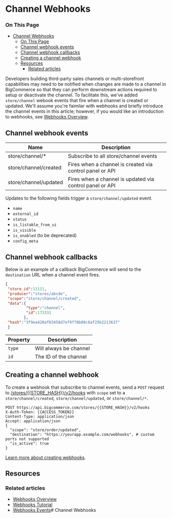 # Channel Webhooks

<div class="otp" id="no-index">

### On This Page
- [Channel Webhooks](#channel-webhooks)
    - [On This Page](#on-this-page)
  - [Channel webhook events](#channel-webhook-events)
  - [Channel webhook callbacks](#channel-webhook-callbacks)
  - [Creating a channel webhook](#creating-a-channel-webhook)
  - [Resources](#resources)
    - [Related articles](#related-articles)

</div>

Developers building third-party sales channels or multi-storefront capabilities may need to be notified when changes are made to a channel in BigCommerce so that they can perform downstream actions required to setup or deactivate the channel. To facilitate this, we've added `store/channel` webook events that fire when a channel is created or updated. We'll assume you're faimilar with webhooks and briefly introduce the channel events in this article; however, if you would like an introduction to webhooks, see [Webhooks Overview](https://developer.bigcommerce.com/api-docs/getting-started/webhooks/about-webhooks).

##

## Channel webhook events

| Name                  | Description |
|-----------------------|-------------|
| store/channel/*       | Subscribe to all store/channel events|
| store/channel/created | Fires when a channel is created via control panel or API |
| store/channel/updated | Fires when a channel is updated via control panel or API |

Updates to the following fields trigger a `store/channel/updated` event.

* `name`
* `external_id`
* `status`
* `is_listable_from_ui`
* `is_visible`
* `is_enabled` (to be deprecated)
* `config_meta`


## Channel webhook callbacks

Below is an example of a callback BigCommerce will send to the `destination` URL when a channel event fires.

```json
{
 "store_id":11111,
 "producer":"stores/abcde",
 "scope":"store/channel/created",
 "data":{
         "type":"channel",
         "id":173331
        },
 "hash":"3f9ea420af83450d7ef9f78b08c8af25b2213637"
 }
 ```

 | Property | Description |
|-|-|
|`type`| Will always be channel |
|`id`  | The ID of the channel  |

## Creating a channel webhook

To create a webhook that subscribe to channel events, send a `POST` request to [/stores/{{STORE_HASH}}/v2/hooks](https://developer.bigcommerce.com/api-reference/webhooks/webhooks/createwebhooks) with `scope` set to a `store/channel/created`, `store/channel/updated`, or `store/channel/*`.


```http
POST https://api.bigcommerce.com/stores/{{STORE_HASH}}/v2/hooks
X-Auth-Token: {{ACCESS_TOKEN}}
Content-Type: application/json
Accept: application/json
{
  "scope": "store/order/updated",
  "destination": "https://yourapp.example.com/webhooks", # custom ports not supported
  "is_active": true
}
```

[Learn more about creating webhooks](https://developer.bigcommerce.com/api-docs/getting-started/webhooks/setting-up-webhooks).


## Resources

### Related articles

* [Webhooks Overview](https://developer.bigcommerce.com/api-docs/getting-started/webhooks/setting-up-webhooks)
* [Webhooks Tutorial](https://developer.bigcommerce.com/api-docs/getting-started/webhooks/setting-up-webhooks)
* [Webhooks Events](https://developer.bigcommerce.com/api-docs/getting-started/webhooks/webhook-events)# Channel Webhooks